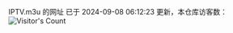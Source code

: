 IPTV.m3u 的网址 已于 2024-09-08 06:12:23 更新，本仓库访客数：![Visitor's Count](https://profile-counter.glitch.me/hero1898_tv/count.svg)
